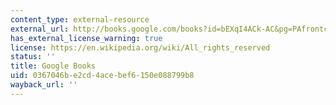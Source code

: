 ```yaml
---
content_type: external-resource
external_url: http://books.google.com/books?id=bEXqI4ACk-AC&pg=PAfrontcover
has_external_license_warning: true
license: https://en.wikipedia.org/wiki/All_rights_reserved
status: ''
title: Google Books
uid: 0367046b-e2cd-4ace-bef6-150e088799b8
wayback_url: ''
---
```

